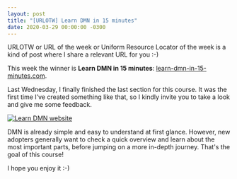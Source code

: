 ```yaml
---
layout: post
title: "[URLOTW] Learn DMN in 15 minutes"
date: 2020-03-29 00:00:00 -0300
---
```


<span class="bg-highlight">URLOTW</span> or URL of the week or Uniform Resource Locator of the week is a kind of post where I share a relevant URL for you :-)

This week the winner is **Learn DMN in 15 minutes**:
[learn-dmn-in-15-minutes.com](http://learn-dmn-in-15-minutes.com).

Last Wednesday, I finally finished the last section for this course. It was the first time I’ve created something like that, so I kindly invite you to take a look and give me some feedback.

[![Learn DMN website](/assets/learn-dmn.png "Learn DMN website")](/assets/learn-dmn.png)

DMN is already simple and easy to understand at first glance. However, new adopters generally want to check a quick overview and learn about the most important parts, before jumping on a more in-depth journey. That's the goal of this course!

I hope you enjoy it :-)
